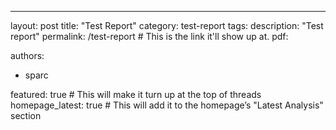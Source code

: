 ---
layout: post 
title: "Test Report" 
category: test-report 
tags: 
description: "Test report"
permalink: /test-report # This is the link it'll show up at.
pdf: 

authors: 
  - sparc

featured: true # This will make it turn up at the top of threads
homepage_latest: true # This will add it to the homepage’s "Latest Analysis" section 
